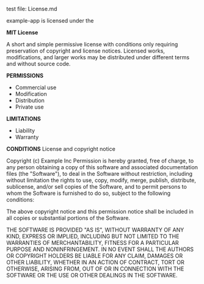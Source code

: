 test file: License.md

example-app is licensed under the 

**MIT License**

A short and simple permissive license with conditions only requiring preservation of copyright and license notices. Licensed works, modifications, and larger works may be distributed under different terms and without source code.

**PERMISSIONS**
- Commercial use
- Modification
- Distribution
- Private use

**LIMITATIONS**
- Liability
- Warranty

**CONDITIONS**
License and copyright notice

Copyright (c) Example Inc
Permission is hereby granted, free of charge, to any person obtaining a copy of this software and associated documentation files (the "Software"), to deal in the Software without restriction, including without limitation the rights to use, copy, modify, merge, publish, distribute, sublicense, and/or sell copies of the Software, and to permit persons to whom the Software is furnished to do so, subject to the following conditions:

The above copyright notice and this permission notice shall be included in all copies or substantial portions of the Software.

THE SOFTWARE IS PROVIDED "AS IS", WITHOUT WARRANTY OF ANY KIND, EXPRESS OR IMPLIED, INCLUDING BUT NOT LIMITED TO THE WARRANTIES OF MERCHANTABILITY, FITNESS FOR A PARTICULAR PURPOSE AND NONINFRINGEMENT. IN NO EVENT SHALL THE AUTHORS OR COPYRIGHT HOLDERS BE LIABLE FOR ANY CLAIM, DAMAGES OR OTHER LIABILITY, WHETHER IN AN ACTION OF CONTRACT, TORT OR OTHERWISE, ARISING FROM, OUT OF OR IN CONNECTION WITH THE SOFTWARE OR THE USE OR OTHER DEALINGS IN THE SOFTWARE.
